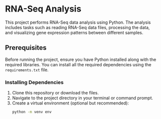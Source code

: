 # RNA-Seq Analysis

This project performs RNA-Seq data analysis using Python. The analysis includes tasks such as reading RNA-Seq data files, processing the data, and visualizing gene expression patterns between different samples.

## Prerequisites

Before running the project, ensure you have Python installed along with the required libraries. You can install all the required dependencies using the `requirements.txt` file.

### Installing Dependencies

1. Clone this repository or download the files.
2. Navigate to the project directory in your terminal or command prompt.
3. Create a virtual environment (optional but recommended):
   ```bash
   python -m venv env
